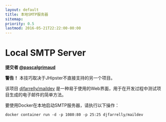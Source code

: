 ```yaml
---
layout: default
title: 本地SMTP服务器
sitemap:
priority: 0.5
lastmod: 2016-05-21T22:22:00-00:00
---
```


# Local SMTP Server

__提交者 [@pascalgrimaud](https://github.com/pascalgrimaud)__

**警告！** 本技巧取决于JHipster不直接支持的另一个项目。

该项目 [djfarrelly/maildev](https://github.com/djfarrelly/MailDev) 是一种易于使用的Web界面，用于在开发过程中测试项目生成的电子邮件的简单方法。

要使用Docker在本地启动SMTP服务器，请执行以下操作：

```
docker container run -d -p 1080:80 -p 25:25 djfarrelly/maildev
```
